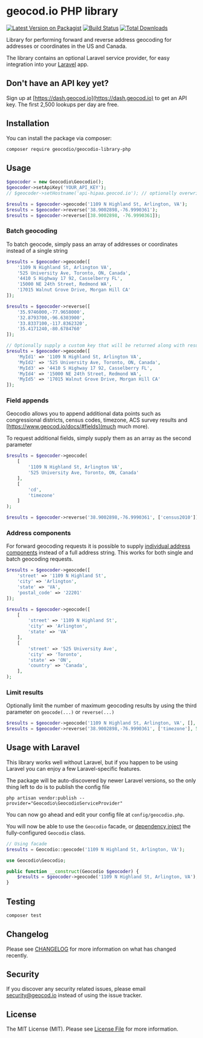 # geocod.io PHP library

[![Latest Version on Packagist](https://img.shields.io/packagist/v/geocodio/geocodio-library-php.svg?style=flat-square)](https://packagist.org/packages/geocodio/geocodio-library-php)
[![Build Status](https://img.shields.io/travis/geocodio/geocodio-library-php/master.svg?style=flat-square)](https://travis-ci.org/geocodio/geocodio-library-php)
[![Total Downloads](https://img.shields.io/packagist/dt/geocodio/geocodio-library-php.svg?style=flat-square)](https://packagist.org/packages/geocodio/geocodio-library-php)


Library for performing forward and reverse address geocoding for addresses or coordinates in the US and Canada.

The library contains an optional Laravel service provider, for easy integration into your [Laravel](https://laravel.com) app.

## Don't have an API key yet?

Sign up at [https://dash.geocod.io](https://dash.geocod.io) to get an API key. The first 2,500 lookups per day are free.

## Installation

You can install the package via composer:

```bash
composer require geocodio/geocodio-library-php
```

## Usage

```php
$geocoder = new Geocodio\Geocodio();
$geocoder->setApiKey('YOUR_API_KEY');
// $geocoder->setHostname('api-hipaa.geocod.io'); // optionally overwrite the API hostname

$results = $geocoder->geocode('1109 N Highland St, Arlington, VA');
$results = $geocoder->reverse('38.9002898,-76.9990361');
$results = $geocoder->reverse([38.9002898, -76.9990361]);
```

### Batch geocoding

To batch geocode, simply pass an array of addresses or coordinates instead of a single string

```php
$results = $geocoder->geocode([
    '1109 N Highland St, Arlington VA',
    '525 University Ave, Toronto, ON, Canada',
    '4410 S Highway 17 92, Casselberry FL',
    '15000 NE 24th Street, Redmond WA',
    '17015 Walnut Grove Drive, Morgan Hill CA'
]);

$results = $geocoder->reverse([
    '35.9746000,-77.9658000',
    '32.8793700,-96.6303900',
    '33.8337100,-117.8362320',
    '35.4171240,-80.6784760'
]);

// Optionally supply a custom key that will be returned along with results
$results = $geocoder->geocode([
    'MyId1' => '1109 N Highland St, Arlington VA',
    'MyId2' => '525 University Ave, Toronto, ON, Canada',
    'MyId3' => '4410 S Highway 17 92, Casselberry FL',
    'MyId4' => '15000 NE 24th Street, Redmond WA',
    'MyId5' => '17015 Walnut Grove Drive, Morgan Hill CA'
]);
```

### Field appends

Geocodio allows you to append additional data points such as congressional districts, census codes, timezone, ACS survey results and [https://www.geocod.io/docs/#fields](much much more).

To request additional fields, simply supply them as an array as the second parameter

```php
$results = $geocoder->geocode(
    [
        '1109 N Highland St, Arlington VA',
        '525 University Ave, Toronto, ON, Canada'
    ],
    [
        'cd',
        'timezone'
    ]
);

$results = $geocoder->reverse('38.9002898,-76.9990361', ['census2010']);
```

### Address components

For forward geocoding requests it is possible to supply [individual address components](https://www.geocod.io/docs/#single-address) instead of a full address string. This works for both single and batch geocoding requests.

```php
$results = $geocoder->geocode([
    'street' => '1109 N Highland St',
    'city' => 'Arlington',
    'state' => 'VA',
    'postal_code' => '22201'
]);

$results = $geocoder->geocode([
    [
        'street' => '1109 N Highland St',
        'city' => 'Arlington',
        'state' => 'VA'
    ],
    [
        'street' => '525 University Ave',
        'city' => 'Toronto',
        'state' => 'ON',
        'country' => 'Canada',
    ],
);
```

### Limit results

Optionally limit the number of maximum geocoding results by using the third parameter on `geocode(...)` or `reverse(...)`

```php
$results = $geocoder->geocode('1109 N Highland St, Arlington, VA', [], 1); // Only get the first result
$results = $geocoder->reverse('38.9002898,-76.9990361', ['timezone'], 5); // Return up to 5 geocoding results
```

## Usage with Laravel

This library works well without Laravel, but if you happen to be using Laravel you can enjoy a few Laravel-specific features.

The package will be auto-discovered by newer Laravel versions, so the only thing left to do is to publish the config file

```
php artisan vendor:publish --provider="Geocodio\GeocodioServiceProvider"
```

You can now go ahead and edit your config file at `config/geocodio.php`.

You will now be able to use the `Geocodio` facade, or [dependency inject](https://laravel.com/docs/6.x/container) the fully-configured `Geocodio` class.

```php
// Using facade
$results = Geocodio::geocode('1109 N Highland St, Arlington, VA');
```

```php
use Geocodio\Geocodio;

public function __construct(Geocodio $geocoder) {
    $results = $geocoder->geocode('1109 N Highland St, Arlington, VA');
}
```

## Testing

``` bash
composer test
```

## Changelog

Please see [CHANGELOG](CHANGELOG.md) for more information on what has changed recently.

## Security

If you discover any security related issues, please email security@geocod.io instead of using the issue tracker.

## License

The MIT License (MIT). Please see [License File](LICENSE.md) for more information.
